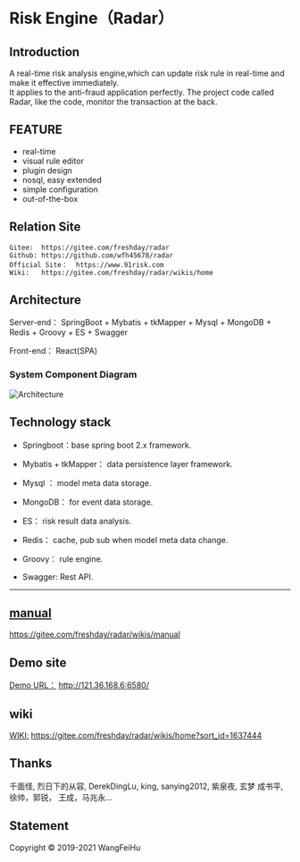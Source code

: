 # Risk Engine（Radar）
## Introduction

A real-time risk analysis engine,which can update risk rule in real-time and make it effective immediately.  
It applies to the anti-fraud application perfectly. 
The project code called Radar, like the code, monitor the transaction at the back.

## FEATURE

 * real-time
 * visual rule editor
 * plugin design
 * nosql, easy extended
 * simple configuration 
 * out-of-the-box

## Relation Site
    Gitee:  https://gitee.com/freshday/radar  
    Github: https://github.com/wfh45678/radar  
    Official Site：  https://www.91risk.com  
    Wiki:   https://gitee.com/freshday/radar/wikis/home


## Architecture


Server-end： SpringBoot + Mybatis + tkMapper + Mysql +  MongoDB + Redis + Groovy + ES + Swagger

Front-end： React(SPA) 

### System Component Diagram
![Architecture](https://www.91risk.com/radar/sys_model_arch.png) 

## Technology stack
* Springboot：base spring boot 2.x framework.

* Mybatis + tkMapper： data persistence layer framework.

* Mysql ： model meta data storage.

* MongoDB： for event data storage.

* ES： risk result data analysis.

* Redis： cache, pub sub when model meta data change.

* Groovy： rule engine. 

* Swagger:  Rest API.


---

## [manual](https://gitee.com/freshday/radar/wikis/manual)
https://gitee.com/freshday/radar/wikis/manual


## Demo site
[Demo URL：](http://121.36.168.6:6580/) http://121.36.168.6:6580/   

## wiki
[WIKI:](https://gitee.com/freshday/radar/wikis/home?sort_id=1637444) https://gitee.com/freshday/radar/wikis/home?sort_id=1637444



## Thanks

千面怪, 烈日下的从容, DerekDingLu, king, sanying2012, 紫泉夜, 玄梦
成书平, 徐帅，郭锐， 王成，马兆永...


 
 ## Statement
 Copyright ©  2019-2021 WangFeiHu
